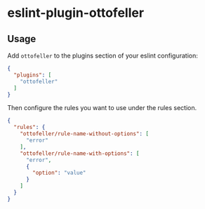 # eslint-plugin-ottofeller
## Usage

Add `ottofeller` to the plugins section of your eslint configuration:

```json
{
  "plugins": [
    "ottofeller"
  ]
}
```

Then configure the rules you want to use under the rules section.

```json
{
  "rules": {
    "ottofeller/rule-name-without-options": [
      "error"
    ],
    "ottofeller/rule-name-with-options": [
      "error",
      {
        "option": "value"
      }
    ]
  }
}
```

